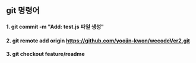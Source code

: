 ## git 명령어
#### 1. git commit -m "Add: test.js 파일 생성"
#### 2. git remote add origin https://github.com/yoojin-kwon/wecodeVer2.git
#### 3. git checkout feature/readme